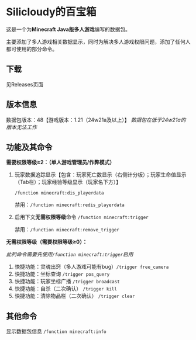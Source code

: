 # Silicloudy的百宝箱

这是一个为**Minecraft Java版多人游戏**编写的数据包。

主要添加了多人游戏相关数据显示，同时为解决多人游戏权限问题，添加了任何人都可使用的部分命令。

## 下载
见Releases页面

## 版本信息
数据包版本：48【游戏版本：1.21（24w21a及以上）】
*数据包在低于24w21a的版本无法工作*

## 功能及其命令

**需要权限等级≥2：（单人游戏管理员/作弊模式）**

1. 玩家数据追踪显示【包含：玩家死亡数显示（右侧计分板）；玩家生命值显示（Tab栏）；玩家经验等级显示（玩家名下方）】

    `/function minecraft:dis_playerdata`
    
    禁用：`/function minecraft:redis_playerdata`

1. 启用下文**无需权限等级**命令 `/function minecraft:trigger`

    禁用：`/function minecraft:remove_trigger`

**无需权限等级（需要权限等级≥0）：**

*此列命令需要先使用`/function minecraft:trigger`启用*

1. 快捷功能：灵魂出窍（多人游戏可能有bug）`/trigger free_camera`
1. 快捷功能：坐标查询 `/trigger pos_query`
1. 快捷功能：玩家坐标广播 `/trigger broadcast`
1. 快捷功能：自杀（二次确认） `/trigger kill`
1. 快捷功能：清除物品栏（二次确认） `/trigger clear`

## 其他命令

显示数据包信息 `/function minecraft:info`
